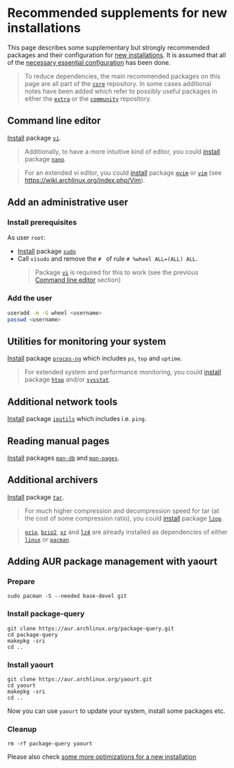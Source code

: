 # Recommended supplements for new installations
This page describes some supplementary but strongly recommended packages and their configuration for [new installations](../README.md).
It is assumed that all of the [necessary essential configuration](essentials-installation.md) has been done.
> To reduce dependencies, the main recommended packages on this page are all part of the [`core`](https://www.archlinux.org/packages/?repo=Core) repository. In some cases additional notes have been added which refer to possibly useful packages in either the [`extra`](https://www.archlinux.org/packages/?repo=Extra) or the [`community`](https://www.archlinux.org/packages/?repo=Community) repository.

## Command line editor
[Install](../using-pacman.md#install-a-package) package [`vi`](https://www.archlinux.org/packages/core/x86_64/vi/).

> Additionally, to have a more intuitive kind of editor, you could [install](../using-pacman.md#install-a-package) package [`nano`](https://www.archlinux.org/packages/core/x86_64/nano/).

> For an extended vi editor, you could [install](../using-pacman.md#install-a-package) package [`gvim`](https://www.archlinux.org/packages/extra/x86_64/gvim/) or [`vim`](https://www.archlinux.org/packages/extra/x86_64/vim/) (see https://wiki.archlinux.org/index.php/Vim).

## Add an administrative user
### Install prerequisites
As user `root`:
* [Install](../using-pacman.md#install-a-package) package [`sudo`](https://www.archlinux.org/packages/core/x86_64/sudo/)
* Call `visudo` and remove the `# ` of rule `# %wheel ALL=(ALL) ALL`.
  > Package [`vi`](https://www.archlinux.org/packages/core/x86_64/vi/) is required for this to work (see the previous [Command line editor](#command-line-editor) section)

### Add the user
```bash
useradd -m -G wheel <username>
passwd <username>
```

## Utilities for monitoring your system
[Install](../using-pacman.md#install-a-package) package [`procps-ng`](https://www.archlinux.org/packages/core/x86_64/procps-ng/) which includes `ps`, `top` and `uptime`.

> For extended system and performance monitoring, you could [install](../using-pacman.md#install-a-package) package [`htop`](https://www.archlinux.org/packages/extra/x86_64/htop/) and/or [`sysstat`](https://www.archlinux.org/packages/community/x86_64/sysstat/).

## Additional network tools
[Install](../using-pacman.md#install-a-package) package [`iputils`](https://www.archlinux.org/packages/core/x86_64/iputils/) which includes i.e. `ping`.

## Reading manual pages
[Install](../using-pacman.md#install-a-package) packages [`man-db`](https://www.archlinux.org/packages/core/x86_64/man-db/) and [`man-pages`](https://www.archlinux.org/packages/core/x86_64/man-pages/).

## Additional archivers
[Install](../using-pacman.md#install-a-package) package [`tar`](https://www.archlinux.org/packages/core/x86_64/tar/).
> For much higher compression and decompression speed for tar (at the cost of some compression ratio), you could [install](../using-pacman.md#install-a-package) package [`lzop`](https://www.archlinux.org/packages/extra/x86_64/lzop/).

> [`gzip`](https://www.archlinux.org/packages/core/x86_64/gzip/), [`bzip2`](https://www.archlinux.org/packages/core/x86_64/bzip2/), [`xz`](https://www.archlinux.org/packages/core/x86_64/xz/) and [`lz4`](https://www.archlinux.org/packages/core/x86_64/lz4/) are already installed as dependencies of either [`linux`](https://www.archlinux.org/packages/core/x86_64/linux/) or [`pacman`](https://www.archlinux.org/packages/core/x86_64/pacman/).

## Adding AUR package management with yaourt
### Prepare
```
sudo pacman -S --needed base-devel git
```
### Install package-query
```
git clone https://aur.archlinux.org/package-query.git
cd package-query
makepkg -sri
cd ..
```
### Install yaourt
```
git clone https://aur.archlinux.org/yaourt.git
cd yaourt
makepkg -sri
cd ..
```
Now you can use `yaourt` to update your system, install some packages etc.

### Cleanup
```
rm -rf package-query yaourt
```

Please also check [some more optimizations for a new installation](optimizations.md)
